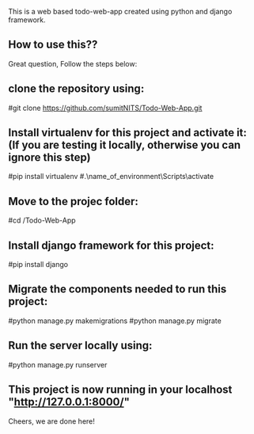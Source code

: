 This is a web based todo-web-app created using python and django framework.

## How to use this??

Great question, Follow the steps below:

## clone the repository using: 
#git clone https://github.com/sumitNITS/Todo-Web-App.git

## Install virtualenv for this project and activate it: (If you are testing it locally, otherwise you can ignore this step)
#pip install virtualenv
#.\name_of_environment\Scripts\activate

## Move to the projec folder:
#cd /Todo-Web-App

## Install django framework for this project:
#pip install django

## Migrate the components needed to run this project:
#python manage.py makemigrations
#python manage.py migrate

## Run the server locally using:
#python manage.py runserver

## This project is now running in your localhost "http://127.0.0.1:8000/"

Cheers, we are done here!

